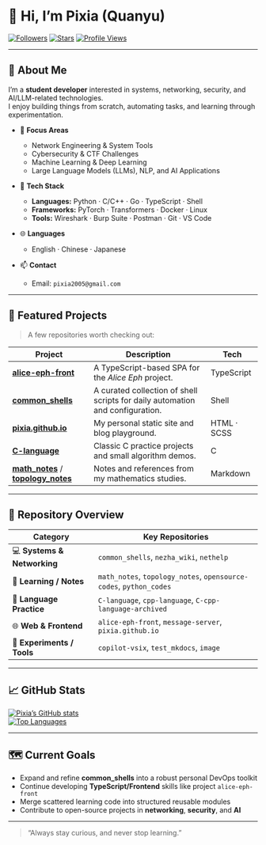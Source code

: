 # 👋 Hi, I’m Pixia (Quanyu)

[![Followers](https://img.shields.io/github/followers/pixia1234?style=social)](https://github.com/pixia1234?tab=followers)
[![Stars](https://img.shields.io/github/stars/pixia1234?style=social)](https://github.com/pixia1234?tab=repositories)
[![Profile Views](https://komarev.com/ghpvc/?username=pixia1234&label=profile%20views)](https://github.com/pixia1234)

---

## 🧭 About Me

I’m a **student developer** interested in systems, networking, security, and AI/LLM-related technologies.  
I enjoy building things from scratch, automating tasks, and learning through experimentation.

- 🎯 **Focus Areas**
  - Network Engineering & System Tools  
  - Cybersecurity & CTF Challenges  
  - Machine Learning & Deep Learning  
  - Large Language Models (LLMs), NLP, and AI Applications  

- 🧰 **Tech Stack**
  - **Languages:** Python · C/C++ · Go · TypeScript · Shell  
  - **Frameworks:** PyTorch · Transformers · Docker · Linux  
  - **Tools:** Wireshark · Burp Suite · Postman · Git · VS Code  

- 🌐 **Languages**
  - English · Chinese · Japanese  

- 📫 **Contact**
  - Email: `pixia2005@gmail.com`

---

## 🚀 Featured Projects

> A few repositories worth checking out:

| Project | Description | Tech |
|----------|--------------|------|
| [**alice-eph-front**](https://github.com/pixia1234/alice-eph-front) | A TypeScript-based SPA for the *Alice Eph* project. | TypeScript |
| [**common_shells**](https://github.com/pixia1234/common_shells) | A curated collection of shell scripts for daily automation and configuration. | Shell |
| [**pixia.github.io**](https://github.com/pixia1234/pixia.github.io) | My personal static site and blog playground. | HTML · SCSS |
| [**C-language**](https://github.com/pixia1234/C-language) | Classic C practice projects and small algorithm demos. | C |
| [**math_notes**](https://github.com/pixia1234/math_notes) / [**topology_notes**](https://github.com/pixia1234/topology_notes) | Notes and references from my mathematics studies. | Markdown |

---

## 🧩 Repository Overview

| Category | Key Repositories |
|-----------|------------------|
| 💻 **Systems & Networking** | `common_shells`, `nezha_wiki`, `nethelp` |
| 🧠 **Learning / Notes** | `math_notes`, `topology_notes`, `opensource-codes`, `python_codes` |
| 🧰 **Language Practice** | `C-language`, `cpp-language`, `C-cpp-language-archived` |
| 🌐 **Web & Frontend** | `alice-eph-front`, `message-server`, `pixia.github.io` |
| 🔬 **Experiments / Tools** | `copilot-vsix`, `test_mkdocs`, `image` |

---

## 📈 GitHub Stats

[![Pixia’s GitHub stats](https://github-readme-stats.vercel.app/api?username=pixia1234&show_icons=true&theme=radical&hide=contribs)](https://github.com/pixia1234)  
[![Top Languages](https://github-readme-stats.vercel.app/api/top-langs/?username=pixia1234&layout=compact&theme=radical)](https://github.com/pixia1234)

---

## 🗺️ Current Goals

- Expand and refine **common_shells** into a robust personal DevOps toolkit  
- Continue developing **TypeScript/Frontend** skills like project `alice-eph-front`  
- Merge scattered learning code into structured reusable modules  
- Contribute to open-source projects in **networking**, **security**, and **AI**

---

> “Always stay curious, and never stop learning.”
